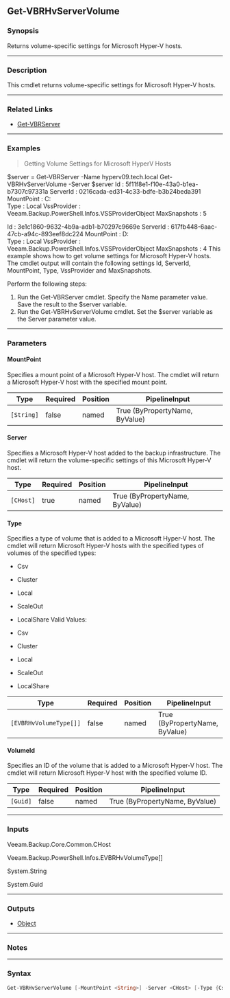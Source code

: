Get-VBRHvServerVolume
---------------------

### Synopsis
Returns volume-specific settings for Microsoft Hyper-V hosts.

---

### Description

This cmdlet returns volume-specific settings for Microsoft Hyper-V hosts.

---

### Related Links
* [Get-VBRServer](Get-VBRServer)

---

### Examples
> Getting Volume Settings for Microsoft HyperV Hosts

$server = Get-VBRServer -Name hyperv09.tech.local
Get-VBRHvServerVolume -Server $server
Id           : 5f11f8e1-f10e-43a0-b1ea-b7307c97331a
ServerId     : 0216cada-ed31-4c33-bdfe-b3b24beda391
MountPoint   : C:\
Type         : Local
VssProvider  : Veeam.Backup.PowerShell.Infos.VSSProviderObject
MaxSnapshots : 5

Id           : 3e1c1860-9632-4b9a-adb1-b70297c9669e
ServerId     : 617fb448-6aac-47cb-a94c-893eef8dc224
MountPoint   : D:\
Type         : Local
VssProvider  : Veeam.Backup.PowerShell.Infos.VSSProviderObject
MaxSnapshots : 4
This example shows how to get volume settings for Microsoft Hyper-V hosts.
The cmdlet output will contain the following settings Id, ServerId, MountPoint, Type, VssProvider and MaxSnapshots.

Perform the following steps:
1. Run the Get-VBRServer cmdlet. Specify the Name parameter value. Save the result to the $server variable.
2. Run the Get-VBRHvServerVolume cmdlet. Set the $server variable as the Server parameter value.

---

### Parameters
#### **MountPoint**
Specifies a mount point of a Microsoft Hyper-V host. The cmdlet will return a Microsoft Hyper-V host with the specified mount point.

|Type      |Required|Position|PipelineInput                 |
|----------|--------|--------|------------------------------|
|`[String]`|false   |named   |True (ByPropertyName, ByValue)|

#### **Server**
Specifies a Microsoft Hyper-V host added to the backup infrastructure. The cmdlet will return the volume-specific settings of this Microsoft Hyper-V host.

|Type     |Required|Position|PipelineInput                 |
|---------|--------|--------|------------------------------|
|`[CHost]`|true    |named   |True (ByPropertyName, ByValue)|

#### **Type**
Specifies a type of volume that is added to a Microsoft Hyper-V host.
The cmdlet will return Microsoft Hyper-V hosts with the specified types of volumes of the specified types:
* Csv
* Cluster
* Local
* ScaleOut
* LocalShare
Valid Values:

* Csv
* Cluster
* Local
* ScaleOut
* LocalShare

|Type                  |Required|Position|PipelineInput                 |
|----------------------|--------|--------|------------------------------|
|`[EVBRHvVolumeType[]]`|false   |named   |True (ByPropertyName, ByValue)|

#### **VolumeId**
Specifies an ID of the volume that is added to a Microsoft Hyper-V host.
The cmdlet will return Microsoft Hyper-V host with the specified volume ID.

|Type    |Required|Position|PipelineInput                 |
|--------|--------|--------|------------------------------|
|`[Guid]`|false   |named   |True (ByPropertyName, ByValue)|

---

### Inputs
Veeam.Backup.Core.Common.CHost

Veeam.Backup.PowerShell.Infos.EVBRHvVolumeType[]

System.String

System.Guid

---

### Outputs
* [Object](https://learn.microsoft.com/en-us/dotnet/api/System.Object)

---

### Notes

---

### Syntax
```PowerShell
Get-VBRHvServerVolume [-MountPoint <String>] -Server <CHost> [-Type {Csv | Cluster | Local | ScaleOut | LocalShare}] [-VolumeId <Guid>] [<CommonParameters>]
```
